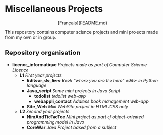 # Miscellaneous Projects

<p align=center>
[Français](README.md)
</p>

This repository contains computer science projects and mini projects made from my own or in group.

## Repository organisation

- **licence_informatique** *Projects made as part of Computer Science Licence*
  - **L1** *First year projects*
    - **Editeur_de_livre** *Book "where you are the hero" editor in Python language*
    - **Java_script** *Some mini projects in Java Script*
      - **todolist** *todolist web-app*
      - **webappli_contact** *Address book management web-app*
    - **Site_Web** *Mini WebSite project in HTML/CSS only*
  - **L2** *Second year projects*
    - **NimAndTicTacToe** *Mini project as part of object-oriented programming model in Java*
    - **CoreWar** *Java Project based from a subject*
